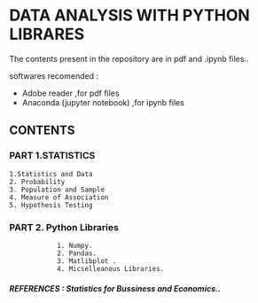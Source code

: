 #        DATA ANALYSIS WITH PYTHON LIBRARES

The contents present in the repository  are in pdf and .ipynb files.. 

softwares recomended : 
* Adobe reader ,for pdf files
* Anaconda (jupyter notebook)  ,for  ipynb files  



## CONTENTS
       
      
### PART 1.STATISTICS
      
	1.Statistics and Data
	2. Probability
	3. Population and Sample
	4. Measure of Association
	5. Hypothesis Testing
            
	
### PART 2. Python Libraries
      
                1. Numpy.
                2. Pandas.
                3. Matlibplot .
                4. Micselleanous Libraries.
	   
##### *REFERENCES :  Statistics for Bussiness and Economics..*
